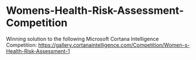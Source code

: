 # Womens-Health-Risk-Assessment-Competition
Winning solution to the following Microsoft Cortana Intelligence Competition: https://gallery.cortanaintelligence.com/Competition/Women-s-Health-Risk-Assessment-1 

